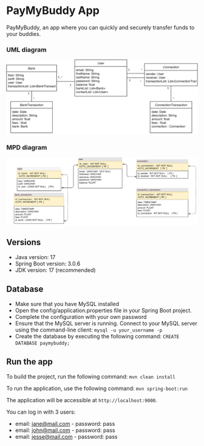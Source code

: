 # PayMyBuddy App

PayMyBuddy, an app where you can quickly and securely transfer funds to your buddies.

### UML diagram
![uml diagram](doc/uml.png)
### MPD diagram
![mpd diagram](doc/mpd.png)

## Versions
- Java version: 17 
- Spring Boot version: 3.0.6 
- JDK version: 17 (recommended)

## Database

- Make sure that you have MySQL installed
- Open the config/application.properties file in your Spring Boot project.
- Complete the configuration with your own password 
- Ensure that the MySQL server is running. Connect to your MySQL server using the command-line client:
  `mysql -u your_username -p`
- Create the database by executing the following command: `CREATE DATABASE paymybuddy;`

## Run the app

To build the project, run the following command:
`mvn clean install`

To run the application, use the following command:
`mvn spring-boot:run`

The application will be accessible at `http://localhost:9000`.

You can log in with 3 users: 
- email: jane@mail.com  - password: pass
- email: john@mail.com  - password: pass
- email: jesse@mail.com  - password: pass



